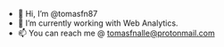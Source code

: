 - 👋 Hi, I’m @tomasfn87
- 🌱 I’m currently working with Web Analytics.
- 📫 You can reach me @ tomasfnalle@protonmail.com

<!---
tomasfn87/tomasfn87 is a ✨ special ✨ repository because its `README.md` (this file) appears on your GitHub profile.
You can click the Preview link to take a look at your changes.
--->
